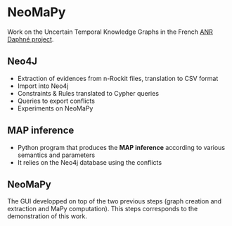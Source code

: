 # **NeoMaPy**

Work on the Uncertain Temporal Knowledge Graphs in the French [ANR Daphné project](https://anr.fr/Projet-ANR-17-CE38-0013).

## Neo4J
- Extraction of evidences from n-Rockit files, translation to CSV format
- Import into Neo4j
- Constraints & Rules translated to Cypher queries
- Queries to export conflicts
- Experiments on NeoMaPy

## MAP inference
- Python program that produces the **MAP inference** according to various semantics and parameters
- It relies on the Neo4j database using the conflicts

## NeoMaPy

The GUI developped on top of the two previous steps (graph creation and extraction and MaPy computation).
This steps corresponds to the demonstration of this work.
